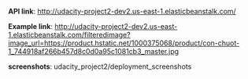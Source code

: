 **API link**: http://udacity-project2-dev2.us-east-1.elasticbeanstalk.com/

**Example link**: http://udacity-project2-dev2.us-east-1.elasticbeanstalk.com/filteredimage?image_url=https://product.hstatic.net/1000375068/product/con-chuot-1_744918af266b457d8c0d0a95c1081cb3_master.jpg

**screenshots**: udacity_project2/deployment_screenshots